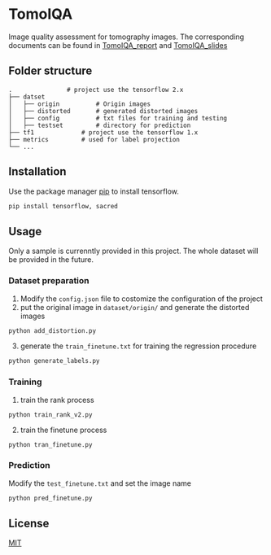 # TomoIQA
Image quality assessment for tomography images. The corresponding documents can be found in [TomoIQA_report](https://summerof15.github.io/publications/files/TomoIQA_report.pdf) and [TomoIQA_slides](https://summerof15.github.io/publications/files/TomoIQA_slides.pdf)

## Folder structure
```
.				# project use the tensorflow 2.x
├── datset
│   ├── origin			# Origin images
│   ├── distorted		# generated distorted images
│   ├── config			# txt files for training and testing
│   ├── testset			# directory for prediction
├── tf1				# project use the tensorflow 1.x
├── metrics			# used for label projection
└── ...	
```
## Installation

Use the package manager [pip](https://pip.pypa.io/en/stable/) to install tensorflow.

```bash
pip install tensorflow, sacred
```

## Usage
Only a sample is currenntly provided in this project. The whole dataset will be provided in the future.

### Dataset preparation

1. Modify the `config.json` file to costomize the configuration of the project
2. put the original image in `dataset/origin/` and generate the distorted images
```bash
python add_distortion.py
```
3. generate the `train_finetune.txt` for training the regression procedure

```python
python generate_labels.py
```

### Training

1. train the rank process

```bash
python train_rank_v2.py
```

2. train the finetune process

```
python tran_finetune.py
```

### Prediction

Modify the `test_finetune.txt`  and set the image name

```bash
python pred_finetune.py
```

## License
[MIT](https://choosealicense.com/licenses/mit/)
